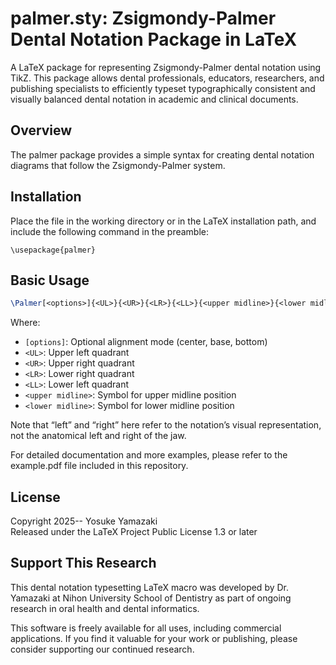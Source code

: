 # palmer.sty: Zsigmondy-Palmer Dental Notation Package in LaTeX

A LaTeX package for representing Zsigmondy-Palmer dental notation using TikZ. This package allows dental professionals, educators, researchers, and publishing specialists to efficiently typeset typographically consistent and visually balanced dental notation in academic and clinical documents.

## Overview

The palmer package provides a simple syntax for creating dental notation diagrams that follow the Zsigmondy-Palmer system. 

## Installation

Place the file in the working directory or in the LaTeX installation path, and include the following command in the preamble:

```
\usepackage{palmer}
```

## Basic Usage

```latex
\Palmer[<options>]{<UL>}{<UR>}{<LR>}{<LL>}{<upper midline>}{<lower midline>}
```

Where:
- `[options]`: Optional alignment mode (center, base, bottom)
- `<UL>`: Upper left quadrant
- `<UR>`: Upper right quadrant
- `<LR>`: Lower right quadrant
- `<LL>`: Lower left quadrant
- `<upper midline>`: Symbol for upper midline position
- `<lower midline>`: Symbol for lower midline position

Note that “left” and “right” here refer to the notation’s visual representation, not the anatomical left
and right of the jaw.

For detailed documentation and more examples, please refer to the example.pdf file included in this repository.

## License

Copyright 2025-- Yosuke Yamazaki  
Released under the LaTeX Project Public License 1.3 or later

## Support This Research

This dental notation typesetting LaTeX macro was developed by Dr. Yamazaki at Nihon University School of Dentistry
as part of ongoing research in oral health and dental informatics. 

This software is freely available for all uses, including commercial applications. 
If you find it valuable for your work or publishing, please consider supporting 
our continued research.
